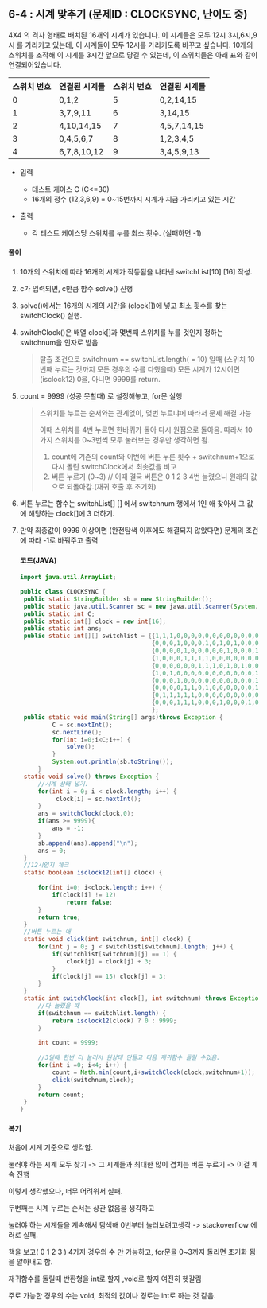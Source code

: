 ## 6-4 : 시계 맞추기 (문제ID : CLOCKSYNC, 난이도 중)



4X4 의 격자 형태로 배치된 16개의 시계가 있습니다. 이 시계들은 모두 12시 3시,6시,9시 를 가리키고 있는데, 이 시계들이 모두 12시를 가리키도록 바꾸고 싶습니다. 10개의 스위치를 조작해 이 시계를 3시간 앞으로 당길 수 있는데, 이 스위치들은 아래 표와 같이 연결되어있습니다.

<table align = "center">
    <tr>
        <th>스위치 번호 </th>
        <th>연결된 시계들 </th>
        <th>스위치 번호 </th>
        <th>연결된 시계들 </th>
    </tr>
    <tr>
        <td>0</td>
        <td>0,1,2</td>
        <td>5</td>
        <td>0,2,14,15</td>
    </tr>
    <tr>
        <td>1</td>
        <td>3,7,9,11</td>
        <td>6</td>
        <td>3,14,15</td>
    </tr>
    <tr>
        <td>2</td>
        <td>4,10,14,15</td>
        <td>7</td>
        <td>4,5,7,14,15</td>
    </tr>
    <tr>
        <td>3</td>
        <td>0,4,5,6,7</td>
        <td>8</td>
        <td>1,2,3,4,5</td>
    </tr>
    <tr>
        <td>4</td>
        <td>6,7,8,10,12</td>
        <td>9</td>
        <td>3,4,5,9,13</td>
    </tr>
</table>

* 입력

  * 테스트 케이스 C (C<=30)
  * 16개의 정수 (12,3,6,9) = 0~15번까지 시계가 지금 가리키고 있는 시간

* 출력

  * 각 테스트 케이스당 스위치를 누를 최소 횟수. (실패하면 -1)

    
  

#### 풀이

1. 10개의 스위치에 따라 16개의 시계가 작동됨을 나타낸 switchList[10] [16] 작성.

2. c가 입력되면, c만큼 함수 solve() 진행

3. solve()에서는 16개의 시계의 시간을  (clock[])에 넣고 최소 횟수를 찾는 switchClock() 실행.

4. switchClock()은 배열 clock[]과 몇번째 스위치를 누를 것인지 정하는 switchnum을 인자로 받음

   > 탈출 조건으로 switchnum ==  switchList.length( = 10) 일때 (스위치 10번째 누르는 것까지 모든 경우의 수를 다했을때) 모든 시계가 12시이면 (isclock12) 0을, 아니면 9999를 return.

5. count = 9999 (성공 못할때) 로 설정해놓고, for문 실행

   > 스위치를 누르는 순서와는 관계없이, 몇번 누르냐에 따라서 문제 해결 가능
   >
   > 이때 스위치를 4번 누르면 한바퀴가 돌아 다시 원점으로 돌아옴. 따라서 10가지 스위치를 0~3번씩 모두 눌러보는 경우만 생각하면 됨.
   >
   > 1. count에 기존의 count와 이번에 버튼 누른 횟수 + switchnum+1으로 다시 돌린 switchClock에서 최솟값을 비교
   > 2. 버튼 누르기 (0~3) // 이때  결국 버튼은 0 1 2 3 4번 눌렸으니 원래의 값으로 되돌아감.(재귀 호출 후 초기화)

6. 버튼 누르는 함수는 switchList[] [] 에서 switchnum 행에서 1인 애 찾아서 그 값에 해당하는 clock[]에 3 더하기.

7. 만약 최종값이 9999 이상이면 (완전탐색 이후에도 해결되지 않았다면) 문제의 조건에 따라 -1로 바꿔주고 출력

   #### 코드(JAVA)

   ```java
   import java.util.ArrayList;
   
   public class CLOCKSYNC {
   	public static StringBuilder sb = new StringBuilder();
   	public static java.util.Scanner sc = new java.util.Scanner(System.in);
   	public static int C;
   	public static int[] clock = new int[16];
   	public static int ans;
   	public static int[][] switchlist = {{1,1,1,0,0,0,0,0,0,0,0,0,0,0,0,0},
   										{0,0,0,1,0,0,0,1,0,1,0,1,0,0,0,0},
   										{0,0,0,0,1,0,0,0,0,0,1,0,0,0,1,1},
   										{1,0,0,0,1,1,1,1,0,0,0,0,0,0,0,0},
   										{0,0,0,0,0,0,1,1,1,0,1,0,1,0,0,0},
   										{1,0,1,0,0,0,0,0,0,0,0,0,0,0,1,1},
   										{0,0,0,1,0,0,0,0,0,0,0,0,0,0,1,1},
   										{0,0,0,0,1,1,0,1,0,0,0,0,0,0,1,1},
   										{0,1,1,1,1,1,0,0,0,0,0,0,0,0,0,0},
   										{0,0,0,1,1,1,0,0,0,1,0,0,0,1,0,0}
   										};	
   	public static void main(String[] args)throws Exception {
   	        C = sc.nextInt();
   	        sc.nextLine();
   	        for(int i=0;i<C;i++) {
   	            solve();
   	        }
   	        System.out.println(sb.toString());
   	    }	
   	static void solve() throws Exception {
   		//시계 상태 넣기.
   		for(int i = 0; i < clock.length; i++) {
   			 clock[i] = sc.nextInt();
   		}		
   		ans = switchClock(clock,0);		
   		if(ans >= 9999){
   			ans = -1;
   		}
   		sb.append(ans).append("\n");
   		ans = 0;
   	}
   	//12시인지 체크
   	static boolean isclock12(int[] clock) {
   		
   		for(int i=0; i<clock.length; i++) {
   			if(clock[i] != 12)
   				return false;
   		}
   		return true;
   	}
   	//버튼 누르는 애
   	static void click(int switchnum, int[] clock) {
   		for(int j = 0; j < switchlist[switchnum].length; j++) {
   			if(switchlist[switchnum][j] == 1) {
   				clock[j] = clock[j] + 3;
   			}
   			if(clock[j] == 15) clock[j] = 3;
   		}
   	}
   	static int switchClock(int clock[], int switchnum) throws Exception {	
   		//다 눌렀을 때 
   		if(switchnum == switchlist.length) {
   			return isclock12(clock) ? 0 : 9999; 
   		}
   		
   		int count = 9999;
   		
   		//3일때 한번 더 눌러서 원상태 만들고 다음 재귀함수 돌릴 수있음.
   		for(int i =0; i<4; i++) {
   			count = Math.min(count,i+switchClock(clock,switchnum+1));
   			click(switchnum,clock);
   		}
   		return count;
   	}	
   }
   ```


#### 복기

처음에 시계 기준으로 생각함. 

눌러야 하는 시계 모두 찾기 -> 그 시계들과 최대한 많이 겹치는 버튼 누르기 -> 이걸 계속 진행

이렇게 생각했으나, 너무 어려워서 실패.

두번째는 시계 누르는 순서는 상관 없음을 생각하고

눌러야 하는 시계들을 계속해서 탐색해 0번부터 눌러보려고생각 -> stackoverflow 에러로 실패.

책을 보고( 0 1 2 3 ) 4가지 경우의 수 만 가능하고, for문을 0~3까지 돌리면 초기화 됨을 알아내고 함.

재귀함수를 돌릴때 반환형을 int로 할지 ,void로 할지 여전히 헷갈림

주로 가능한 경우의 수는 void, 최적의 값이나 경로는 int로 하는 것 같음.